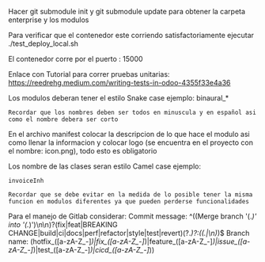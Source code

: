 Hacer git submodule init y git submodule update para obtener la carpeta enterprise y los modulos

Para verificar que el contenedor este corriendo satisfactoriamente ejecutar ./test_deploy_local.sh

El contenedor corre por el puerto : 15000

Enlace con Tutorial para correr pruebas unitarias: https://reedrehg.medium.com/writing-tests-in-odoo-4355f33e4a36

Los modulos deberan tener el estilo Snake case ejemplo:
    binaural_*

    Recordar que los nombres deben ser todos en minuscula y en español asi como el nombre debera ser corto

En el archivo manifest colocar la descripcion de lo que hace el modulo asi como llenar la informacion y colocar logo (se encuentra en el proyecto con el nombre: icon.png), todo esto es obligatorio

Los nombre de las clases seran estilo Camel case ejemplo:

    invoiceInh

    Recordar que se debe evitar en la medida de lo posible tener la misma funcion en modulos diferentes ya que pueden perderse funcionalidades

Para el manejo de Gitlab considerar:
Commit message: ^((Merge branch '(.*)' into '(.*)')\n\n)?(fix|feat|BREAKING CHANGE|build|ci|docs|perf|refactor|style|test|revert)\(?.*\)?:((.|\n)*)$ 
Branch name: (hotfix_([a-zA-Z_-]*)|fix_([a-zA-Z_-]*)|feature_([a-zA-Z_-]*)|issue_([a-zA-Z_-]*)|test_([a-zA-Z_-]*)|cicd_([a-zA-Z_-]*))